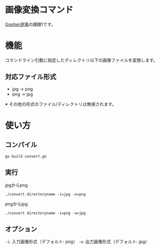 # 画像変換コマンド
[Gopher道場](https://gopherdojo.org/)の課題1です。

# 機能
コマンドライン引数に指定したディレクトリ以下の画像ファイルを変換します。

## 対応ファイル形式

- jpg -> png
- png -> jpg

※ その他の形式のファイル/ディレクトリは無視されます。

# 使い方
## コンパイル

```
go build convert.go
```

## 実行
jpgからpng

```
./convert directoryname -i=jpg -o=png
```

pngからjpg

```
./convert directoryname -i=png -o=jpg
```

## オプション

`-i`: 入力画像形式（デフォルト: png）
`-o`: 出力画像形式（デフォルト: jpg）
